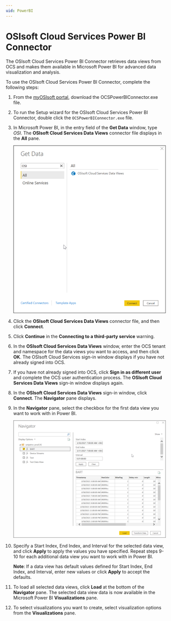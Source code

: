 ```yaml
---
uid: PowerBI
---
```


# OSIsoft Cloud Services Power BI Connector

The OSIsoft Cloud Services Power BI Connector retrieves data views from OCS and makes them available in Microsoft Power BI for advanced data visualization and analysis.

To use the OSIsoft Cloud Services Power BI Connector, complete the following steps:

1. From the [myOSIsoft portal](https://customers.osisoft.com/s/products), download the OCSPowerBIConnector.exe file.
2. To run the Setup wizard for the OSIsoft Cloud Services Power BI Connector, double click the `OCSPowerBIConnector.exe` file.
3. In Microsoft Power BI, in the entry field of the **Get Data** window, type *OSI*. The **OSIsoft Cloud Services Data Views** connector file displays in the **All** pane.

   ![Get Data](images/get-data.png)

4. Click the **OSIsoft Cloud Services Data Views** connector file, and then click **Connect**.
5. Click **Continue** in the **Connecting to a third-party service** warning.
6. In the **OSIsoft Cloud Services Data Views** window, enter the OCS tenant and namespace for the data views you want to access, and then click **OK**. The OSIsoft Cloud Services sign-in window displays if you have not already signed into OCS.
7. If you have not already signed into OCS, click **Sign in as different user** and complete the OCS user authentication process. The **OSIsoft Cloud Services Data Views** sign-in window displays again.
8. In the **OSIsoft Cloud Services Data Views** sign-in window, click **Connect**. The **Navigator** pane displays.
9. In the **Navigator** pane, select the checkbox for the first data view you want to work with in Power BI.

   ![Select Data Views](images/click-data-view-box.png)

10. Specify a Start Index, End Index, and Interval for the selected data view, and click **Apply** to apply the values you have specified. Repeat steps 9-10 for each additional data view you want to work with in Power BI.

    **Note**: If a data view has default values defined for Start Index, End Index, and Interval, enter new values or click **Apply** to accept the defaults.

11. To load all selected data views, click **Load** at the bottom of the **Navigator** pane. The selected data view data is now available in the Microsoft Power BI **Visualizations** pane.
12. To select visualizations you want to create, select visualization options from the **Visualizations** pane.

